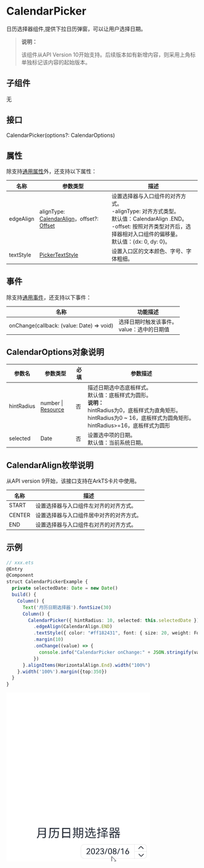 # CalendarPicker

日历选择器组件,提供下拉日历弹窗，可以让用户选择日期。

>  **说明：**
>
>  该组件从API Version 10开始支持。后续版本如有新增内容，则采用上角标单独标记该内容的起始版本。


## 子组件

无

## 接口

CalendarPicker(options?: CalendarOptions)

## 属性

除支持[通用属性](ts-universal-attributes-size.md)外，还支持以下属性：

| 名称          | 参数类型           | 描述                                |
| ----------- | ----------- | --------------------------------- |
| edgeAlign | alignType: [CalendarAlign](#calendaralign枚举说明)，offset?: [Offset](ts-types.md#offset) | 设置选择器与入口组件的对齐方式。<br/>-alignType: 对齐方式类型。<br/>默认值：CalendarAlign .END。<br/>-offset: 按照对齐类型对齐后，选择器相对入口组件的偏移量。<br/>默认值：{dx: 0, dy: 0}。 |
| textStyle | [PickerTextStyle](./ts-basic-components-datepicker.md#pickertextstyle10类型说明) | 设置入口区的文本颜色、字号、字体粗细。                       |
## 事件

除支持[通用事件](ts-universal-events-click.md)，还支持以下事件：

| 名称                                      | 功能描述               |
| ----------------------------------------- | ---------------------- |
| onChange(callback: (value: Date) => void) | 选择日期时触发该事件。<br/>value：选中的日期值 |

##  CalendarOptions对象说明

| 参数名      | 参数类型       | 必填        | 参数描述                              |
| ----------- | ---------- | ------| --------------------------------- |
| hintRadius | number \| [Resource](ts-types.md#resource) | 否    | 描述日期选中态底板样式。<br/>默认值：底板样式为圆形。<br />**说明：**<br />hintRadius为0，底板样式为直角矩形。hintRadius为0 ~ 16，底板样式为圆角矩形。hintRadius>=16，底板样式为圆形 |
| selected | Date | 否    | 设置选中项的日期。<br/>默认值：当前系统日期。<br/> |

## CalendarAlign枚举说明

从API version 9开始，该接口支持在ArkTS卡片中使用。

| 名称   | 描述                     |
| ------ | ------------------------ |
| START  | 设置选择器与入口组件左对齐的对齐方式。   |
| CENTER | 设置选择器与入口组件居中对齐的对齐方式。 |
| END    | 设置选择器与入口组件右对齐的对齐方式。   |

## 示例

```ts
// xxx.ets
@Entry
@Component
struct CalendarPickerExample {
  private selectedDate: Date = new Date()
  build() {
    Column() {
      Text('月历日期选择器').fontSize(30)
      Column() {
        CalendarPicker({ hintRadius: 10, selected: this.selectedDate })
          .edgeAlign(CalendarAlign.END)
          .textStyle({ color: "#ff182431", font: { size: 20, weight: FontWeight.Normal } })
          .margin(10)
          .onChange((value) => {
            console.info("CalendarPicker onChange:" + JSON.stringify(value))
          })
      }.alignItems(HorizontalAlign.End).width("100%")
    }.width('100%').margin({top:350})
  }
}
```

![CalendarPicker](figures/CalendarPicker.gif)

